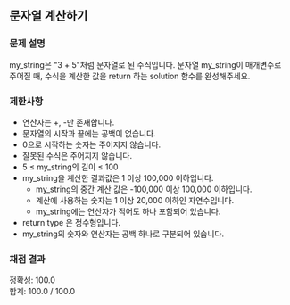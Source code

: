 ## 문자열 계산하기

### 문제 설명

my_string은 "3 + 5"처럼 문자열로 된 수식입니다. 문자열 my_string이 매개변수로 주어질 때, 수식을 계산한 값을 return 하는 solution 함수를 완성해주세요.

### 제한사항

* 연산자는 +, -만 존재합니다.
* 문자열의 시작과 끝에는 공백이 없습니다.
* 0으로 시작하는 숫자는 주어지지 않습니다.
* 잘못된 수식은 주어지지 않습니다.
* 5 ≤ my_string의 길이 ≤ 100
* my_string을 계산한 결과값은 1 이상 100,000 이하입니다.
  - my_string의 중간 계산 값은 -100,000 이상 100,000 이하입니다.
  - 계산에 사용하는 숫자는 1 이상 20,000 이하인 자연수입니다.
  - my_string에는 연산자가 적어도 하나 포함되어 있습니다.
* return type 은 정수형입니다.
* my_string의 숫자와 연산자는 공백 하나로 구분되어 있습니다.

### 채점 결과

정확성: 100.0<br>
합계: 100.0 / 100.0
